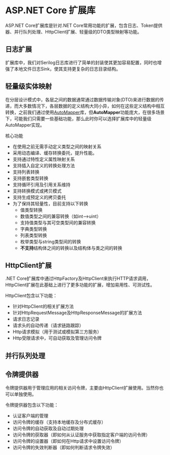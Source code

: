 # ASP.NET Core 扩展库

ASP.NET Core扩展库是针对.NET Core常用功能的扩展，包含日志、Token提供器、并行队列处理、HttpClient扩展、轻量级的DTO类型映射等功能。

## 日志扩展

扩展库中，我们对Serilog日志库进行了简单的封装使其更加容易配置，同时也增强了本地文件日志Sink，使其支持更复杂的日志目录结构。

## 轻量级实体映射

在分层设计模式中，各层之间的数据通常通过数据传输对象(DTO)来进行数据的传递，而大多数情况下，各层数据的定义结构大同小异，如何在这些定义结构中相互转换，之前我们通过使用[AutoMapper](http://automapper.org/)库，但**AutoMapper**功能庞大，在很多场景下，可能我们只需要一些基础功能，那么此时你可以选择扩展库中的轻量级AutoMapper实现。

核心功能

- 在使用之前无需手动定义类型之间的映射关系
- 采用动态编译、缓存转换委托，提升性能。
- 支持通过特性定义属性映射关系
- 支持插入自定义的转换处理方法
- 支持列表转换
- 支持嵌套类型转换
- 支持循环引用及引用关系维持
- 支持转换模式或拷贝模式
- 支持生成预定义的拷贝委托
- 为了保持其轻量性，目前支持以下转换
  - 值类型转换
  - 数值类型之间的兼容转换（如int-->uint）
  - 支持值类型与其可空类型间的兼容转换
  - 字典类型转换
  - 列表类型转换
  - 枚举类型与string类型间的转换
  - **不支持**结构体之间的转换以及结构体与类之间的转换
  
## HttpClient扩展

.NET Core扩展库中通过HttpFactory及HttpClient来执行HTTP请求调用，HttpClient扩展在此基础上进行了更多功能的扩展，增加易用性、可测试性。

HttpClient包含以下功能：

- 针对HttpClient的相关扩展方法
- 针对HttpRequestMessage及HttpResponseMessage的扩展方法
- 请求日志记录
- 请求头的自动传递（请求链路跟踪）
- Http请求模拟（用于测试或模拟第三方服务）
- Http受限请求中，可自动获取及管理访问令牌

## 并行队列处理


## 令牌提供器

令牌提供器用于管理应用的相关访问令牌，主要由HttpClient扩展使用。当然你也可以单独使用。

令牌提供器包含以下功能：

- 认证客户端的管理
- 访问令牌的缓存（支持本地缓存及分布式缓存）
- 访问令牌的自动获取及自动过期处理
- 访问令牌的获取器（即如何从认证服务中获取指定客户端的访问令牌）
- 访问令牌的设置器（即如何在Http请求中设置访问令牌）
- 访问令牌的失效判断器（即如何判断请求令牌失效）
